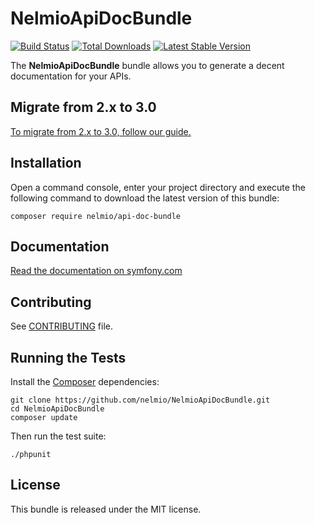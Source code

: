 NelmioApiDocBundle
==================

[![Build
Status](https://travis-ci.org/nelmio/NelmioApiDocBundle.svg?branch=master)](http://travis-ci.org/nelmio/NelmioApiDocBundle)
[![Total Downloads](https://poser.pugx.org/nelmio/api-doc-bundle/downloads)](https://packagist.org/packages/nelmio/api-doc-bundle)
[![Latest Stable
Version](https://poser.pugx.org/nelmio/api-doc-bundle/v/stable)](https://packagist.org/packages/nelmio/api-doc-bundle)

The **NelmioApiDocBundle** bundle allows you to generate a decent documentation
for your APIs.

## Migrate from 2.x to 3.0

[To migrate from 2.x to 3.0, follow our guide.](https://github.com/nelmio/NelmioApiDocBundle/blob/master/UPGRADE-3.0.md)

## Installation

Open a command console, enter your project directory and execute the following command to download the latest version of this bundle:

```
composer require nelmio/api-doc-bundle
```

## Documentation

[Read the documentation on symfony.com](https://symfony.com/doc/current/bundles/NelmioApiDocBundle/index.html)

## Contributing

See
[CONTRIBUTING](https://github.com/nelmio/NelmioApiDocBundle/blob/master/CONTRIBUTING.md)
file.

## Running the Tests

Install the [Composer](http://getcomposer.org/) dependencies:

    git clone https://github.com/nelmio/NelmioApiDocBundle.git
    cd NelmioApiDocBundle
    composer update

Then run the test suite:

    ./phpunit

## License

This bundle is released under the MIT license.
